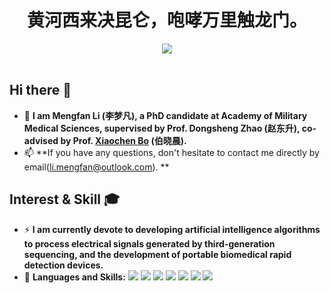 <!-- 动态打字效果 -->
<h1 align="center">
    黄河西来决昆仑，咆哮万里触龙门。
</h1>
<div align="center" ><img order-radius="100px" src="https://media.giphy.com/media/qgQUggAC3Pfv687qPC/giphy.gif"/></div>
<!-- <div align="center" ><img order-radius="100px" src="https://cdn.jsdelivr.net/gh/sun0225SUN/photos/images/202108300019556.gif"/></div> -->
<br>


## Hi there 👋

- 🚀 **I am Mengfan Li (李梦凡), a PhD candidate at Academy of Military Medical Sciences, supervised by Prof. Dongsheng Zhao (赵东升), co-advised by Prof. [Xiaochen Bo](https://pubmed.ncbi.nlm.nih.gov/?term=Xiaochen+Bo) (伯晓晨).**
- 📫 **If you have any questions, don't hesitate to contact me directly by email(li.mengfan@outlook.com). **


## Interest & Skill 🎓

- ⚡ **I am currently devote to developing artificial intelligence algorithms to process electrical signals generated by third-generation sequencing, and the development of portable biomedical rapid detection devices.**
- 🔑 **Languages and Skills:**
[![](https://img.shields.io/badge/-Python-3776AB?style=flat-square&logo=Python&logoColor=ffffff)](https://www.python.org/)
[![](https://img.shields.io/badge/-Pytorch-EE4C2C?style=flat-square&logo=Pytorch&logoColor=ffffff)](https://pytorch.org/)
[![](https://img.shields.io/badge/-jupyter-F37626?style=flat-square&logo=jupyter&logoColor=ffffff)](https://jupyter.org/)
[![](https://img.shields.io/badge/-LaTex-008B8B?style=flat-square&logo=LaTeX&logoColor=ffffff)](https://www.latex-project.org/)
[![](https://img.shields.io/badge/-Git-FFA500?style=flat-square&logo=Git&logoColor=ffffff)](https://git-scm.com/)
[![](https://img.shields.io/badge/-Markdown-000000?style=flat-square&logo=Markdown&logoColor=ffffff)](https://markdown.com.cn/)
[![](https://img.shields.io/badge/-Pycharm-228B22?style=flat-square&logo=Pycharm&logoColor=ffffff)](https://www.jetbrains.com/pycharm/) 


  

<!--
Here are some ideas to get you started:
- 🔭 I’m currently working on ...
- 🌱 I’m currently learning ...
- 👯 I’m looking to collaborate on ...
- 🤔 I’m looking for help with ...
- 💬 Ask me about ...
- 📫 How to reach me: ...
- 😄 Pronouns: ...
- ⚡ Fun fact: ...
-->


